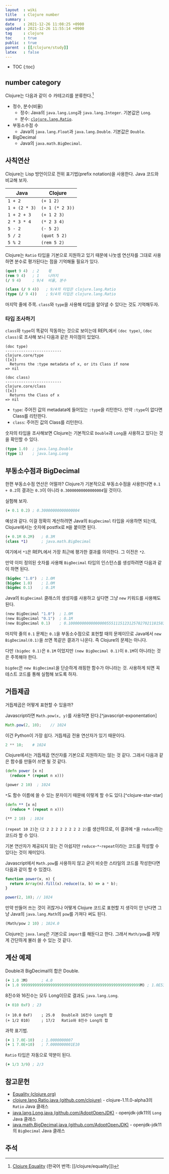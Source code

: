 ```yaml
---
layout  : wiki
title   : Clojure number
summary : 
date    : 2021-12-26 11:08:25 +0900
updated : 2021-12-26 11:55:14 +0900
tag     : clojure
toc     : true
public  : true
parent  : [[/clojure/study]]
latex   : false
---
```

* TOC
{:toc}

## number category

Clojure는 다음과 같이 수 카테고리를 분류한다.[^clojure-equality]

- 정수, 분수(비율)
    - 정수: Java의 `java.lang.Long`과 `java.lang.Integer`. 기본값은 `Long`.
    - 분수: [`clojure.lang.Ratio`]( https://github.com/clojure/clojure/blob/clojure-1.11.0-alpha3/src/jvm/clojure/lang/Ratio.java ).
- 부동소수점 수
    - Java의 `java.lang.Float`과 `java.lang.Double`. 기본값은 `Double`.
- BigDecimal
    - Java의 `java.math.BigDecimal`.


## 사칙연산

Clojure는 Lisp 방언이므로 전위 표기법(prefix notation)을 사용한다. Java 코드와 비교해 보자.

| Java          | Clojure         |
|---------------|-----------------|
| `1 + 2`       | `(+ 1 2)`       |
| `1 + (2 * 3)` | `(+ 1 (* 2 3))` |
| `1 + 2 + 3`   | `(+ 1 2 3)`     |
| `2 * 3 * 4`   | `(* 2 3 4)`     |
| `5 - 2`       | `(- 5 2)`       |
| `5 / 2`       | `(quot 5 2)`    |
| `5 % 2`       | `(rem 5 2)`     |

Clojure는 `Ratio` 타입을 기본으로 지원하고 있기 때문에 나눗셈 연산자를 그대로 사용하면 분수로 평가된다는 점을 기억해둘 필요가 있다.

```clojure
(quot 9 4)  ; 2    몫
(rem 9 4)   ; 1    나머지
(/ 9 4)     ; 9/4  비율, 분수

(class (/ 9 4))   ; 9/4의 타입은 clojure.lang.Ratio
(type (/ 9 4))    ; 9/4의 타입은 clojure.lang.Ratio
```

마지막 줄에 주목. `class`와 `type`을 사용해 타입을 알아낼 수 있다는 것도 기억해두자.

### 타입 조사하기

`class`와 `type`이 똑같이 작동하는 것으로 보이는데 REPL에서 `(doc type)`, `(doc class)`로 조사해 보니 다음과 같은 차이점이 있었다.

```
(doc type)
-------------------------
clojure.core/type
([x])
  Returns the :type metadata of x, or its Class if none
=> nil

(doc class)
-------------------------
clojure.core/class
([x])
  Returns the Class of x
=> nil
```

- `type`: 주어진 값의 metadata에 들어있는 `:type`을 리턴한다. 만약 `:type`이 없다면 Class를 리턴한다.
- `class`: 주어진 값의 Class를 리턴한다.

숫자의 타입을 조사해보면 Clojure는 기본적으로 `Double`과 `Long`을 사용하고 있다는 것을 확인할 수 있다.

```clojure
(type 1.0)  ; java.lang.Double
(type 1)    ; java.lang.Long
```

## 부동소수점과 BigDecimal

한편 부동소수점 연산은 어떨까? Clojure가 기본적으로 부동소수점을 사용한다면 `0.1 + 0.2`의 결과는 `0.3`이 아니라 `0.30000000000000004`일 것이다.

실험해 보자.

```clojure
(+ 0.1 0.2) ; 0.30000000000000004
```

예상과 같다. 이걸 정확히 계산하려면 Java의 `BigDecimal` 타입을 사용하면 되는데, Clojure에서는 숫자에 postfix로 `M`을 붙이면 된다.

```clojure
(+ 0.1M 0.2M)   ; 0.3M
(class *1)      ; java.math.BigDecimal
```

여기에서 `*1`은 REPL에서 가장 최근에 평가한 결과를 의미한다. 그 이전은 `*2`.

만약 이미 정의된 숫자를 사용해 `BigDecimal` 타입의 인스턴스를 생성하려면 다음과 같이 하면 된다.

```clojure
(bigdec "1.0")  ; 1.0M
(bigdec 1.0)    ; 1.0M
(bigdec 0.1)    ; 0.1M
```

Java의 `BigDecimal` 클래스의 생성자를 사용하고 싶다면 그냥 `new` 키워드를 사용해도 된다.

```clojure
(new BigDecimal "1.0")  ; 1.0M
(new BigDecimal "0.1")  ; 0.1M
(new BigDecimal 0.1)    ; 0.1000000000000000055511151231257827021181583404541015625M
```

마지막 줄의 `0.1` 문제는 `0.1`을 부동소수점으로 표현할 때의 문제이므로 Java에서 `new BigDecimal(0.1)`을 쓰면 똑같은 결과가 나온다. 즉 Clojure의 문제는 아니다.

다만 `(bigdec 0.1)`은 `0.1M` 이었지만 `(new BigDecimal 0.1)`이 `0.1M`이 아니라는 것은 주목해야 한다.

`bigdec`은 `new BigDecimal`을 단순하게 래핑한 함수가 아니라는 것.
사용하게 되면 꼭 테스트 코드를 통해 실험해 보도록 하자.

## 거듭제곱

거듭제곱은 어떻게 표현할 수 있을까?

Javascript라면 `Math.pow(x, y)`를 사용하면 된다.[^javascript-exponentation]

```javascript
Math.pow(2, 10);    // 1024
```

이건 Python이 가장 쉽다. 거듭제곱 전용 연산자가 있기 때문이다.

```python
2 ** 10;    # 1024
```

Clojure에서는 거듭제곱 연산자를 기본으로 지원하지는 않는 것 같다. 그래서 다음과 같은 함수를 만들어 쓰면 될 것 같다.

```clojure
(defn power [x n]
  (reduce * (repeat n x)))

(power 2 10)  ; 1024
```

`*`도 함수 이름에 쓸 수 있는 문자이기 때문에 이렇게 할 수도 있다.[^clojure-star-star]

```clojure
(defn ** [x n]
  (reduce * (repeat n x)))

(** 2 10)  ; 1024
```

`(repeat 10 2)`는 `(2 2 2 2 2 2 2 2 2 2)`를 생산하므로, 이 결과에 `*`을 `reduce`하는 코드라 할 수 있다.

기본 연산자가 제공되지 않는 건 아쉽지만 `reduce`-`*`-`repeat`이라는 코드를 작성할 수 있다는 것이 재미있다.

Javascript에서 `Math.pow`를 사용하지 않고 굳이 비슷한 스타일의 코드를 작성한다면 다음과 같이 할 수 있겠다.

```javascript
function power(x, n) {
  return Array(n).fill(x).reduce((a, b) => a * b);
}

power(2, 10); // 1024
```

만약 만들어 쓰는 것이 귀찮거나 어떻게 Clojure 코드로 표현할 지 생각이 안 난다면 그냥 Java의 `java.lang.Math`의 `pow`를 가져다 써도 된다.

```clojure
(Math/pow 2 10) ; 1024.0
```

Clojure는 `java.lang`은 기본으로 `import`를 해둔다고 한다. 그래서 `Math/pow`를 저렇게 간단하게 불러 쓸 수 있는 것 같다.

## 계산 예제

Double과 BigDecimal의 합은 Double.

```clojure
(+ 1.0 3M)      ; 4.0
(+ 1.0 99999999999999999999999999999999999999999999999999999M) ; 1.0E53
```

8진수와 16진수는 모두 Long이므로 결과도 `java.lang.Long`.

```clojure
(+ 010 0xF) ; 23
```

```
(+ 10.0 0xF)    ; 25.0   Double과 16진수 Long의 합
(+ 1/2 010)     ; 17/2   Ratio와 8진수 Long의 합
```

과학 표기법.

```clojure
(+ 1 7.0E-10)   ; 1.0000000007
(+ 1 7.0E+10)   ; 7.0000000001E10
```

`Ratio` 타입은 자동으로 약분이 된다.

```clojure
(+ 1/3 3/9) ; 2/3
```


## 참고문헌

- [Equality (clojure.org)]( https://clojure.org/guides/equality )
- [clojure.lang.Ratio.java (github.com/clojure)]( https://github.com/clojure/clojure/blob/clojure-1.11.0-alpha3/src/jvm/clojure/lang/Ratio.java ) - clojure-1.11.0-alpha3의 `Ratio` Java 클래스
- [java.lang.Long.java (github.com/AdoptOpenJDK)]( https://github.com/AdoptOpenJDK/openjdk-jdk11/blob/master/src/java.base/share/classes/java/lang/Long.java ) - openjdk-jdk11의 `Long` Java 클래스
- [java.math.BigDecimal.java (github.com/AdoptOpenJDK)]( https://github.com/AdoptOpenJDK/openjdk-jdk11/blob/master/src/java.base/share/classes/java/math/BigDecimal.java ) - openjdk-jdk11의 `BigDecimal` Java 클래스

## 주석

[^clojure-equality]: [Clojure Equality](https://clojure.org/guides/equality#numbers ) (한국어 번역: [[/clojure/equality]])
